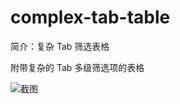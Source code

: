 # complex-tab-table

简介：复杂 Tab 筛选表格

附带复杂的 Tab 多级筛选项的表格

![截图](https://img.alicdn.com/tfs/TB1IZMeifDH8KJjy1XcXXcpdXXa-1892-1462.png)





